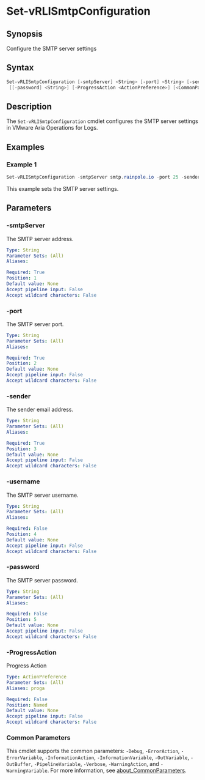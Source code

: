 # Set-vRLISmtpConfiguration

## Synopsis

Configure the SMTP server settings

## Syntax

```powershell
Set-vRLISmtpConfiguration [-smtpServer] <String> [-port] <String> [-sender] <String> [[-username] <String>]
 [[-password] <String>] [-ProgressAction <ActionPreference>] [<CommonParameters>]
```

## Description

The `Set-vRLISmtpConfiguration` cmdlet configures the SMTP server settings in VMware Aria Operations for Logs.

## Examples

### Example 1

```powershell
Set-vRLISmtpConfiguration -smtpServer smtp.rainpole.io -port 25 -sender administrator@rainpole.io -username administrator@rainpole.io -password VMw@re1!
```

This example sets the SMTP server settings.

## Parameters

### -smtpServer

The SMTP server address.

```yaml
Type: String
Parameter Sets: (All)
Aliases:

Required: True
Position: 1
Default value: None
Accept pipeline input: False
Accept wildcard characters: False
```

### -port

The SMTP server port.

```yaml
Type: String
Parameter Sets: (All)
Aliases:

Required: True
Position: 2
Default value: None
Accept pipeline input: False
Accept wildcard characters: False
```

### -sender

The sender email address.

```yaml
Type: String
Parameter Sets: (All)
Aliases:

Required: True
Position: 3
Default value: None
Accept pipeline input: False
Accept wildcard characters: False
```

### -username

The SMTP server username.

```yaml
Type: String
Parameter Sets: (All)
Aliases:

Required: False
Position: 4
Default value: None
Accept pipeline input: False
Accept wildcard characters: False
```

### -password

The SMTP server password.

```yaml
Type: String
Parameter Sets: (All)
Aliases:

Required: False
Position: 5
Default value: None
Accept pipeline input: False
Accept wildcard characters: False
```

### -ProgressAction

Progress Action

```yaml
Type: ActionPreference
Parameter Sets: (All)
Aliases: proga

Required: False
Position: Named
Default value: None
Accept pipeline input: False
Accept wildcard characters: False
```

### Common Parameters

This cmdlet supports the common parameters: `-Debug`, `-ErrorAction`, `-ErrorVariable`, `-InformationAction`, `-InformationVariable`, `-OutVariable`, `-OutBuffer`, `-PipelineVariable`, `-Verbose`, `-WarningAction`, and `-WarningVariable`. For more information, see [about_CommonParameters](http://go.microsoft.com/fwlink/?LinkID=113216).

